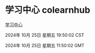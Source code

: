 # 学习中心 colearnhub
[学习中心](http://219.139.199.238:56308/colearnhub/)

2024年 10月 25日 星期五 19:50:02 CST

2024年 10月 25日 星期五 11:50:02 GMT
